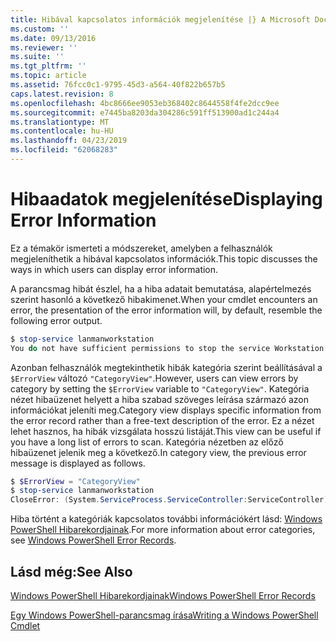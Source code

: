 ```yaml
---
title: Hibával kapcsolatos információk megjelenítése |} A Microsoft Docs
ms.custom: ''
ms.date: 09/13/2016
ms.reviewer: ''
ms.suite: ''
ms.tgt_pltfrm: ''
ms.topic: article
ms.assetid: 76fcc0c1-9795-45d3-a564-40f822b657b5
caps.latest.revision: 8
ms.openlocfilehash: 4bc8666ee9053eb368402c8644558f4fe2dcc9ee
ms.sourcegitcommit: e7445ba8203da304286c591ff513900ad1c244a4
ms.translationtype: MT
ms.contentlocale: hu-HU
ms.lasthandoff: 04/23/2019
ms.locfileid: "62068283"
---
```

# <a name="displaying-error-information"></a><span data-ttu-id="5921e-102">Hibaadatok megjelenítése</span><span class="sxs-lookup"><span data-stu-id="5921e-102">Displaying Error Information</span></span>

<span data-ttu-id="5921e-103">Ez a témakör ismerteti a módszereket, amelyben a felhasználók megjeleníthetik a hibával kapcsolatos információk.</span><span class="sxs-lookup"><span data-stu-id="5921e-103">This topic discusses the ways in which users can display error information.</span></span>

<span data-ttu-id="5921e-104">A parancsmag hibát észlel, ha a hiba adatait bemutatása, alapértelmezés szerint hasonló a következő hibakimenet.</span><span class="sxs-lookup"><span data-stu-id="5921e-104">When your cmdlet encounters an error, the presentation of the error information will, by default, resemble the following error output.</span></span>

```powershell
$ stop-service lanmanworkstation
You do not have sufficient permissions to stop the service Workstation.
```

<span data-ttu-id="5921e-105">Azonban felhasználók megtekinthetik hibák kategória szerint beállításával a `$ErrorView` változó `"CategoryView"`.</span><span class="sxs-lookup"><span data-stu-id="5921e-105">However, users can view errors by category by setting the `$ErrorView` variable to `"CategoryView"`.</span></span> <span data-ttu-id="5921e-106">Kategória nézet hibaüzenet helyett a hiba szabad szöveges leírása származó azon információkat jeleníti meg.</span><span class="sxs-lookup"><span data-stu-id="5921e-106">Category view displays specific information from the error record rather than a free-text description of the error.</span></span> <span data-ttu-id="5921e-107">Ez a nézet lehet hasznos, ha hibák vizsgálata hosszú listáját.</span><span class="sxs-lookup"><span data-stu-id="5921e-107">This view can be useful if you have a long list of errors to scan.</span></span> <span data-ttu-id="5921e-108">Kategória nézetben az előző hibaüzenet jelenik meg a következő.</span><span class="sxs-lookup"><span data-stu-id="5921e-108">In category view, the previous error message is displayed as follows.</span></span>

```powershell
$ $ErrorView = "CategoryView"
$ stop-service lanmanworkstation
CloseError: (System.ServiceProcess.ServiceController:ServiceController) [stop-service], ServiceCommandException
```

<span data-ttu-id="5921e-109">Hiba történt a kategóriák kapcsolatos további információkért lásd: [Windows PowerShell Hibarekordjainak](./windows-powershell-error-records.md).</span><span class="sxs-lookup"><span data-stu-id="5921e-109">For more information about error categories, see [Windows PowerShell Error Records](./windows-powershell-error-records.md).</span></span>

## <a name="see-also"></a><span data-ttu-id="5921e-110">Lásd még:</span><span class="sxs-lookup"><span data-stu-id="5921e-110">See Also</span></span>

[<span data-ttu-id="5921e-111">Windows PowerShell Hibarekordjainak</span><span class="sxs-lookup"><span data-stu-id="5921e-111">Windows PowerShell Error Records</span></span>](./windows-powershell-error-records.md)

[<span data-ttu-id="5921e-112">Egy Windows PowerShell-parancsmag írása</span><span class="sxs-lookup"><span data-stu-id="5921e-112">Writing a Windows PowerShell Cmdlet</span></span>](./writing-a-windows-powershell-cmdlet.md)
